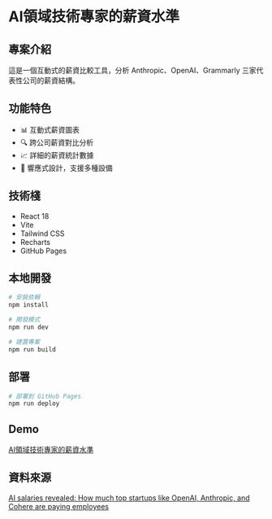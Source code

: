 # AI領域技術專家的薪資水準

## 專案介紹

這是一個互動式的薪資比較工具，分析 Anthropic、OpenAI、Grammarly 三家代表性公司的薪資結構。

## 功能特色

- 📊 互動式薪資圖表
- 🔍 跨公司薪資對比分析
- 📈 詳細的薪資統計數據
- 🎨 響應式設計，支援多種設備

## 技術棧

- React 18
- Vite
- Tailwind CSS
- Recharts
- GitHub Pages

## 本地開發

```bash
# 安裝依賴
npm install

# 開發模式
npm run dev

# 建置專案
npm run build
```

## 部署

```bash
# 部署到 GitHub Pages
npm run deploy
```

## Demo
[AI領域技術專家的薪資水準](https://estellacoding.github.io/openai-anthropic-salaries-data/)

## 資料來源
[AI salaries revealed: How much top startups like OpenAI, Anthropic, and Cohere are paying employees](https://www.businessinsider.com/top-ai-startup-companies-salaries-pay-data-openai-anthropic-perplexity-2025-7)

